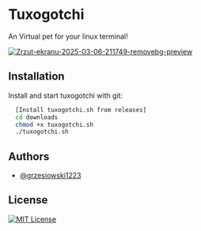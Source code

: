 
# Tuxogotchi

An Virtual pet for your linux terminal!


<a href="https://imgbb.com/"><img src="https://i.ibb.co/jvBmTXmL/Zrzut-ekranu-2025-03-06-211749-removebg-preview.png" alt="Zrzut-ekranu-2025-03-06-211749-removebg-preview" border="0"></a>


## Installation

Install and start tuxogotchi with git:

```bash
  [Install tuxogotchi.sh from releases]
  cd downloads
  chmod +x tuxogotchi.sh
  ./tuxogotchi.sh
```
    
## Authors

- [@grzesiowski1223](https://github.com/grzesiowski1223)



## License

[![MIT License](https://img.shields.io/badge/License-MIT-green.svg)](https://choosealicense.com/licenses/mit/)
